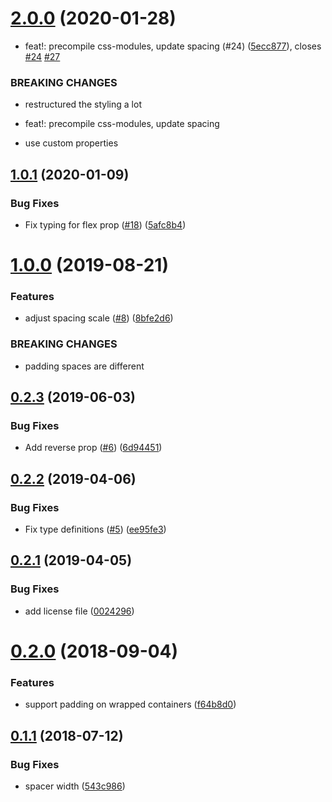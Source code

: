 # [2.0.0](https://github.com/4Catalyzer/layout/compare/v1.0.1...v2.0.0) (2020-01-28)


* feat!: precompile css-modules, update spacing (#24) ([5ecc877](https://github.com/4Catalyzer/layout/commit/5ecc877fb7429d7ce1a729440c46abb8207cfe93)), closes [#24](https://github.com/4Catalyzer/layout/issues/24) [#27](https://github.com/4Catalyzer/layout/issues/27)


### BREAKING CHANGES

* restructured the styling a lot 

* feat!: precompile css-modules, update spacing

* use custom properties

## [1.0.1](https://github.com/4Catalyzer/layout/compare/v1.0.0...v1.0.1) (2020-01-09)


### Bug Fixes

* Fix typing for flex prop ([#18](https://github.com/4Catalyzer/layout/issues/18)) ([5afc8b4](https://github.com/4Catalyzer/layout/commit/5afc8b4db044f2cee85103d49fd6466e9ad69770))

# [1.0.0](https://github.com/4Catalyzer/layout/compare/v0.2.3...v1.0.0) (2019-08-21)


### Features

* adjust spacing scale ([#8](https://github.com/4Catalyzer/layout/issues/8)) ([8bfe2d6](https://github.com/4Catalyzer/layout/commit/8bfe2d6))


### BREAKING CHANGES

* padding spaces are different

## [0.2.3](https://github.com/4Catalyzer/layout/compare/v0.2.2...v0.2.3) (2019-06-03)


### Bug Fixes

* Add reverse prop ([#6](https://github.com/4Catalyzer/layout/issues/6)) ([6d94451](https://github.com/4Catalyzer/layout/commit/6d94451))

## [0.2.2](https://github.com/4Catalyzer/layout/compare/v0.2.1...v0.2.2) (2019-04-06)


### Bug Fixes

* Fix type definitions ([#5](https://github.com/4Catalyzer/layout/issues/5)) ([ee95fe3](https://github.com/4Catalyzer/layout/commit/ee95fe3))

## [0.2.1](https://github.com/4Catalyzer/layout/compare/v0.2.0...v0.2.1) (2019-04-05)


### Bug Fixes

* add license file ([0024296](https://github.com/4Catalyzer/layout/commit/0024296))

# [0.2.0](https://github.com/4Catalyzer/layout/compare/v0.1.1...v0.2.0) (2018-09-04)


### Features

* support padding on wrapped containers ([f64b8d0](https://github.com/4Catalyzer/layout/commit/f64b8d0))

## [0.1.1](https://github.com/4Catalyzer/layout/compare/v0.1.0...v0.1.1) (2018-07-12)


### Bug Fixes

* spacer width ([543c986](https://github.com/4Catalyzer/layout/commit/543c986))
